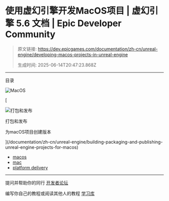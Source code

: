 # 使用虚幻引擎开发MacOS项目 | 虚幻引擎 5.6 文档 | Epic Developer Community

> 原文链接: https://dev.epicgames.com/documentation/zh-cn/unreal-engine/developing-macos-projects-in-unreal-engine
> 
> 生成时间: 2025-06-14T20:47:23.868Z

---

目录

![MacOS](https://dev.epicgames.com/community/api/documentation/image/ab8700e3-1699-48ad-ba31-aa632f5b202f?resizing_type=fill&width=1920&height=335)

[

![打包和发布](https://d1iv7db44yhgxn.cloudfront.net/documentation/images/5eca6f15-4d9e-4eee-8344-53ffa5da679e/placeholder_topic.png)

打包和发布

为macOS项目创建版本





](/documentation/zh-cn/unreal-engine/building-packaging-and-publishing-unreal-engine-projects-for-macos)

-   [macos](https://dev.epicgames.com/community/search?query=macos)
-   [mac](https://dev.epicgames.com/community/search?query=mac)
-   [platform delivery](https://dev.epicgames.com/community/search?query=platform%20delivery)

* * *

提问并帮助你的同行 [开发者论坛](https://forums.unrealengine.com/categories?tag=unreal-engine)

编写你自己的教程或阅读其他人的教程 [学习库](https://dev.epicgames.com/community/unreal-engine/learning)